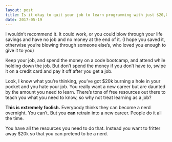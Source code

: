```yaml
---
layout: post
title: Is it okay to quit your job to learn programming with just $20,000 in one&#39;s account?
date: 2017-05-19
---
```


<p>I wouldn’t recommend it. It could work, or you could blow through your life savings and have no job and no money at the end of it. (I hope you saved it, otherwise you’re blowing through someone else’s, who loved you enough to give it to you)</p><p>Keep your job, and spend the money on a code bootcamp, and attend while holding down the job. But don’t spend the money if you don’t have to, swipe it on a credit card and pay it off after you get a job.</p><p>Look, I know what you’re thinking, you’ve got $20k burning a hole in your pocket and you hate your job. You really want a new career but are daunted by the amount you need to learn. There’s tons of free resources out there to teach you what you need to know, so why not treat learning as a job?</p><p><b>This is extremely foolish.</b> Everybody thinks they can become a nerd overnight. You can’t. But you <b>can</b> retrain into a new career. People do it all the time.</p><p>You have all the resources you need to do that. Instead you want to fritter away $20k so that you can pretend to be a nerd.</p>
